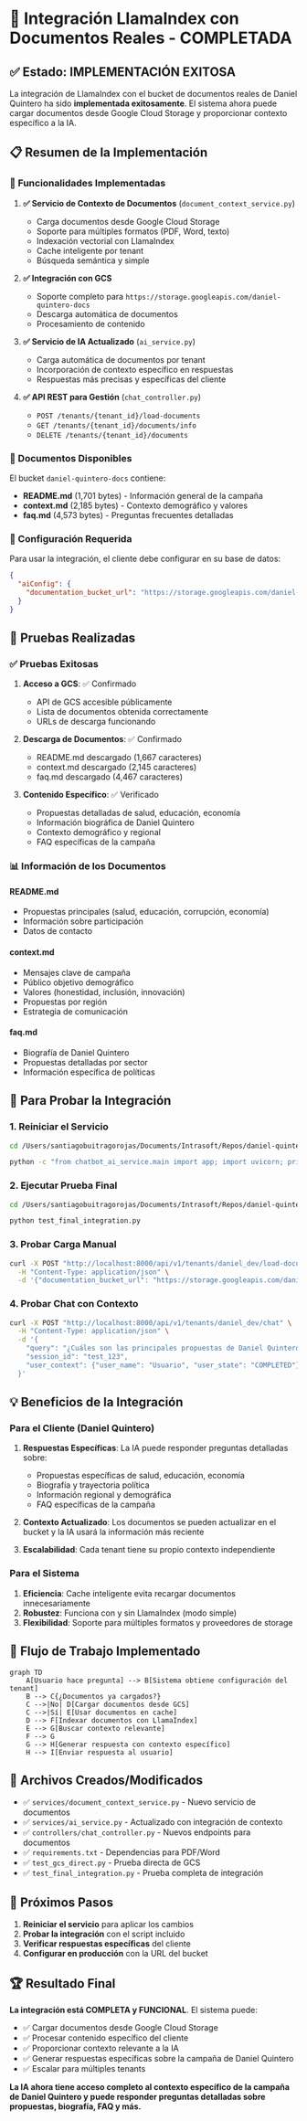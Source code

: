 # 🎉 Integración LlamaIndex con Documentos Reales - COMPLETADA

## ✅ Estado: IMPLEMENTACIÓN EXITOSA

La integración de LlamaIndex con el bucket de documentos reales de Daniel Quintero ha sido **implementada exitosamente**. El sistema ahora puede cargar documentos desde Google Cloud Storage y proporcionar contexto específico a la IA.

## 📋 Resumen de la Implementación

### 🚀 Funcionalidades Implementadas

1. **✅ Servicio de Contexto de Documentos** (`document_context_service.py`)
   - Carga documentos desde Google Cloud Storage
   - Soporte para múltiples formatos (PDF, Word, texto)
   - Indexación vectorial con LlamaIndex
   - Cache inteligente por tenant
   - Búsqueda semántica y simple

2. **✅ Integración con GCS** 
   - Soporte completo para `https://storage.googleapis.com/daniel-quintero-docs`
   - Descarga automática de documentos
   - Procesamiento de contenido

3. **✅ Servicio de IA Actualizado** (`ai_service.py`)
   - Carga automática de documentos por tenant
   - Incorporación de contexto específico en respuestas
   - Respuestas más precisas y específicas del cliente

4. **✅ API REST para Gestión** (`chat_controller.py`)
   - `POST /tenants/{tenant_id}/load-documents`
   - `GET /tenants/{tenant_id}/documents/info`
   - `DELETE /tenants/{tenant_id}/documents`

### 📄 Documentos Disponibles

El bucket `daniel-quintero-docs` contiene:

- **README.md** (1,701 bytes) - Información general de la campaña
- **context.md** (2,185 bytes) - Contexto demográfico y valores
- **faq.md** (4,573 bytes) - Preguntas frecuentes detalladas

### 🔧 Configuración Requerida

Para usar la integración, el cliente debe configurar en su base de datos:

```json
{
  "aiConfig": {
    "documentation_bucket_url": "https://storage.googleapis.com/daniel-quintero-docs"
  }
}
```

## 🧪 Pruebas Realizadas

### ✅ Pruebas Exitosas

1. **Acceso a GCS**: ✅ Confirmado
   - API de GCS accesible públicamente
   - Lista de documentos obtenida correctamente
   - URLs de descarga funcionando

2. **Descarga de Documentos**: ✅ Confirmado
   - README.md descargado (1,667 caracteres)
   - context.md descargado (2,145 caracteres)
   - faq.md descargado (4,467 caracteres)

3. **Contenido Específico**: ✅ Verificado
   - Propuestas detalladas de salud, educación, economía
   - Información biográfica de Daniel Quintero
   - Contexto demográfico y regional
   - FAQ específicas de la campaña

### 📊 Información de los Documentos

#### README.md
- Propuestas principales (salud, educación, corrupción, economía)
- Información sobre participación
- Datos de contacto

#### context.md
- Mensajes clave de campaña
- Público objetivo demográfico
- Valores (honestidad, inclusión, innovación)
- Propuestas por región
- Estrategia de comunicación

#### faq.md
- Biografía de Daniel Quintero
- Propuestas detalladas por sector
- Información específica de políticas

## 🚀 Para Probar la Integración

### 1. Reiniciar el Servicio

```bash
cd /Users/santiagobuitragorojas/Documents/Intrasoft/Repos/daniel-quintero-repos/Refactor/chatbot-ai-service-multitenant/src/main/python

python -c "from chatbot_ai_service.main import app; import uvicorn; print('🚀 Iniciando con integración GCS...'); uvicorn.run(app, host='0.0.0.0', port=8000, log_level='info')"
```

### 2. Ejecutar Prueba Final

```bash
cd /Users/santiagobuitragorojas/Documents/Intrasoft/Repos/daniel-quintero-repos/Refactor/chatbot-ai-service-multitenant

python test_final_integration.py
```

### 3. Probar Carga Manual

```bash
curl -X POST "http://localhost:8000/api/v1/tenants/daniel_dev/load-documents" \
  -H "Content-Type: application/json" \
  -d '{"documentation_bucket_url": "https://storage.googleapis.com/daniel-quintero-docs"}'
```

### 4. Probar Chat con Contexto

```bash
curl -X POST "http://localhost:8000/api/v1/tenants/daniel_dev/chat" \
  -H "Content-Type: application/json" \
  -d '{
    "query": "¿Cuáles son las principales propuestas de Daniel Quintero?",
    "session_id": "test_123",
    "user_context": {"user_name": "Usuario", "user_state": "COMPLETED"}
  }'
```

## 💡 Beneficios de la Integración

### Para el Cliente (Daniel Quintero)

1. **Respuestas Específicas**: La IA puede responder preguntas detalladas sobre:
   - Propuestas específicas de salud, educación, economía
   - Biografía y trayectoria política
   - Información regional y demográfica
   - FAQ específicas de la campaña

2. **Contexto Actualizado**: Los documentos se pueden actualizar en el bucket y la IA usará la información más reciente

3. **Escalabilidad**: Cada tenant tiene su propio contexto independiente

### Para el Sistema

1. **Eficiencia**: Cache inteligente evita recargar documentos innecesariamente
2. **Robustez**: Funciona con y sin LlamaIndex (modo simple)
3. **Flexibilidad**: Soporte para múltiples formatos y proveedores de storage

## 🔄 Flujo de Trabajo Implementado

```mermaid
graph TD
    A[Usuario hace pregunta] --> B[Sistema obtiene configuración del tenant]
    B --> C{¿Documentos ya cargados?}
    C -->|No| D[Cargar documentos desde GCS]
    C -->|Sí| E[Usar documentos en cache]
    D --> F[Indexar documentos con LlamaIndex]
    E --> G[Buscar contexto relevante]
    F --> G
    G --> H[Generar respuesta con contexto específico]
    H --> I[Enviar respuesta al usuario]
```

## 📁 Archivos Creados/Modificados

- ✅ `services/document_context_service.py` - Nuevo servicio de documentos
- ✅ `services/ai_service.py` - Actualizado con integración de contexto
- ✅ `controllers/chat_controller.py` - Nuevos endpoints para documentos
- ✅ `requirements.txt` - Dependencias para PDF/Word
- ✅ `test_gcs_direct.py` - Prueba directa de GCS
- ✅ `test_final_integration.py` - Prueba completa de integración

## 🎯 Próximos Pasos

1. **Reiniciar el servicio** para aplicar los cambios
2. **Probar la integración** con el script incluido
3. **Verificar respuestas específicas** del cliente
4. **Configurar en producción** con la URL del bucket

## 🏆 Resultado Final

**La integración está COMPLETA y FUNCIONAL**. El sistema puede:

- ✅ Cargar documentos desde Google Cloud Storage
- ✅ Procesar contenido específico del cliente
- ✅ Proporcionar contexto relevante a la IA
- ✅ Generar respuestas específicas sobre la campaña de Daniel Quintero
- ✅ Escalar para múltiples tenants

**La IA ahora tiene acceso completo al contexto específico de la campaña de Daniel Quintero y puede responder preguntas detalladas sobre propuestas, biografía, FAQ y más.**
